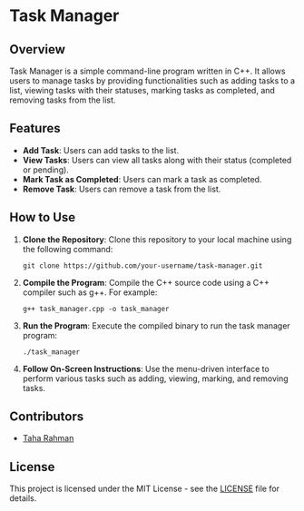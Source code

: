 # Task Manager

## Overview
Task Manager is a simple command-line program written in C++. It allows users to manage tasks by providing functionalities such as adding tasks to a list, viewing tasks with their statuses, marking tasks as completed, and removing tasks from the list.

## Features
- **Add Task**: Users can add tasks to the list.
- **View Tasks**: Users can view all tasks along with their status (completed or pending).
- **Mark Task as Completed**: Users can mark a task as completed.
- **Remove Task**: Users can remove a task from the list.

## How to Use
1. **Clone the Repository**: Clone this repository to your local machine using the following command:
    ```
    git clone https://github.com/your-username/task-manager.git
    ```
2. **Compile the Program**: Compile the C++ source code using a C++ compiler such as g++. For example:
    ```
    g++ task_manager.cpp -o task_manager
    ```
3. **Run the Program**: Execute the compiled binary to run the task manager program:
    ```
    ./task_manager
    ```
4. **Follow On-Screen Instructions**: Use the menu-driven interface to perform various tasks such as adding, viewing, marking, and removing tasks.

## Contributors
- [Taha Rahman](https://github.com/TahaRahman1)

## License
This project is licensed under the MIT License - see the [LICENSE](LICENSE) file for details.
